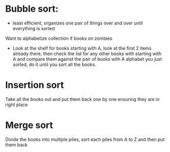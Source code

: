 # Bubble sort:
- least efficient, organizes one pair of things over and over until everything is sorted 

Want to alphabetize collection if books on zombies 
- Look at the shelf for books starting with A, look at the first 2 items already there, then check the list for any other books with starting with A and compare them against the pair of books with A alphabet you just sorted, do it until you sort all the books.


# Insertion sort
Take all the books out and put them back one by one ensuring they are in right place

# Merge sort
Divide the books into multiple piles, sort each piles from A to Z and then put them back 